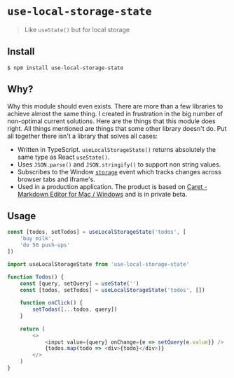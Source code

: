 # `use-local-storage-state`

> Like `useState()` but for local storage

## Install

```shell
$ npm install use-local-storage-state
```

## Why?

Why this module should even exists. There are more than a few libraries to achieve almost the same thing. I created in frustration in the big number of non-optimal current solutions. Here are the things that this module does right. All things mentioned are things that some other library doesn't do. Put all together there isn't a library that solves all cases:

- Written in TypeScript. `useLocalStorageState()` returns absolutely the same type as React `useState()`.
- Uses `JSON.parse()` and `JSON.stringify()` to support non string values.
- Subscribes to the Window [`storage`](https://developer.mozilla.org/en-US/docs/Web/API/Window/storage_event) event which tracks changes across browser tabs and iframe's.
- Used in a production application. The product is based on [Caret - Markdown Editor for Mac / Windows](https://caret.io/) and is in private beta.

## Usage

```typescript
const [todos, setTodos] = useLocalStorageState('todos', [
    'buy milk',
    'do 50 push-ups'
])
```

```typescript
import useLocalStorageState from 'use-local-storage-state'

function Todos() {
    const [query, setQuery] = useState('')
    const [todos, setTodos] = useLocalStorageState('todos', [])
    
    function onClick() {
        setTodos([...todos, query])
    }
    
    return (
        <>
            <input value={query} onChange={e => setQuery(e.value}} />
            {todos.map(todo => <div>{todo}</div>)}
        </>
    )
}
```